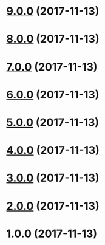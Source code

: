 <a name="9.0.0"></a>
# [9.0.0](https://github.com/harryy2510/ngx-img/compare/v8.0.0...v9.0.0) (2017-11-13)



<a name="8.0.0"></a>
# [8.0.0](https://github.com/harryy2510/ngx-img/compare/v7.0.0...v8.0.0) (2017-11-13)



<a name="7.0.0"></a>
# [7.0.0](https://github.com/harryy2510/ngx-img/compare/v6.0.0...v7.0.0) (2017-11-13)



<a name="6.0.0"></a>
# [6.0.0](https://github.com/harryy2510/ngx-img/compare/v5.0.0...v6.0.0) (2017-11-13)



<a name="5.0.0"></a>
# [5.0.0](https://github.com/harryy2510/ngx-img/compare/v4.0.0...v5.0.0) (2017-11-13)



<a name="4.0.0"></a>
# [4.0.0](https://github.com/harryy2510/ngx-img/compare/v3.0.0...v4.0.0) (2017-11-13)



<a name="3.0.0"></a>
# [3.0.0](https://github.com/harryy2510/ngx-img/compare/v2.0.0...v3.0.0) (2017-11-13)



<a name="2.0.0"></a>
# [2.0.0](https://github.com/harryy2510/ngx-img/compare/v1.0.0...v2.0.0) (2017-11-13)



<a name="1.0.0"></a>
# 1.0.0 (2017-11-13)



